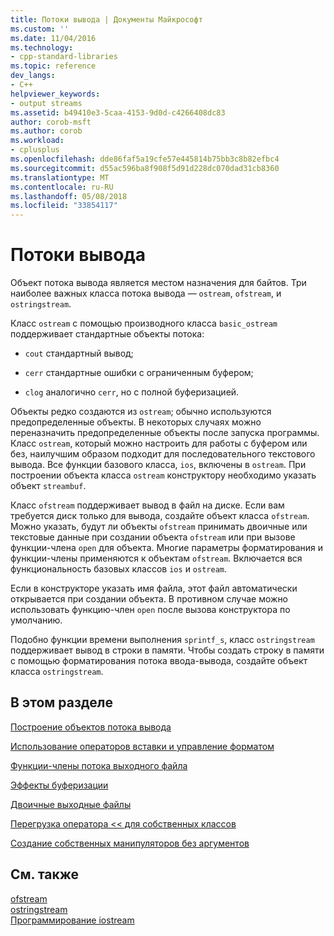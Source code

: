 ```yaml
---
title: Потоки вывода | Документы Майкрософт
ms.custom: ''
ms.date: 11/04/2016
ms.technology:
- cpp-standard-libraries
ms.topic: reference
dev_langs:
- C++
helpviewer_keywords:
- output streams
ms.assetid: b49410e3-5caa-4153-9d0d-c4266408dc83
author: corob-msft
ms.author: corob
ms.workload:
- cplusplus
ms.openlocfilehash: dde86faf5a19cfe57e445814b75bb3c8b82efbc4
ms.sourcegitcommit: d55ac596ba8f908f5d91d228dc070dad31cb8360
ms.translationtype: MT
ms.contentlocale: ru-RU
ms.lasthandoff: 05/08/2018
ms.locfileid: "33854117"
---
```

# <a name="output-streams"></a>Потоки вывода

Объект потока вывода является местом назначения для байтов. Три наиболее важных класса потока вывода — `ostream`, `ofstream`, и `ostringstream`.

Класс `ostream` с помощью производного класса `basic_ostream` поддерживает стандартные объекты потока:

- `cout` стандартный вывод;

- `cerr` стандартные ошибки с ограниченным буфером;

- `clog` аналогично `cerr`, но с полной буферизацией.

Объекты редко создаются из `ostream`; обычно используются предопределенные объекты. В некоторых случаях можно переназначить предопределенные объекты после запуска программы. Класс `ostream`, который можно настроить для работы с буфером или без, наилучшим образом подходит для последовательного текстового вывода. Все функции базового класса, `ios`, включены в `ostream`. При построении объекта класса `ostream` конструктору необходимо указать объект `streambuf`.

Класс `ofstream` поддерживает вывод в файл на диске. Если вам требуется диск только для вывода, создайте объект класса `ofstream`. Можно указать, будут ли объекты `ofstream` принимать двоичные или текстовые данные при создании объекта `ofstream` или при вызове функции-члена `open` для объекта. Многие параметры форматирования и функции-члены применяются к объектам `ofstream`. Включается вся функциональность базовых классов `ios` и `ostream`.

Если в конструкторе указать имя файла, этот файл автоматически открывается при создании объекта. В противном случае можно использовать функцию-член `open` после вызова конструктора по умолчанию.

Подобно функции времени выполнения `sprintf_s`, класс `ostringstream` поддерживает вывод в строки в памяти. Чтобы создать строку в памяти с помощью форматирования потока ввода-вывода, создайте объект класса `ostringstream`.

## <a name="in-this-section"></a>В этом разделе

[Построение объектов потока вывода](../standard-library/constructing-output-stream-objects.md)

[Использование операторов вставки и управление форматом](../standard-library/using-insertion-operators-and-controlling-format.md)

[Функции-члены потока выходного файла](../standard-library/output-file-stream-member-functions.md)

[Эффекты буферизации](../standard-library/effects-of-buffering.md)

[Двоичные выходные файлы](../standard-library/binary-output-files.md)

[Перегрузка оператора << для собственных классов](../standard-library/overloading-the-output-operator-for-your-own-classes.md)

[Создание собственных манипуляторов без аргументов](../standard-library/writing-your-own-manipulators-without-arguments.md)

## <a name="see-also"></a>См. также

[ofstream](../standard-library/basic-ofstream-class.md)<br/>
[ostringstream](../standard-library/basic-ostringstream-class.md)<br/>
[Программирование iostream](../standard-library/iostream-programming.md)<br/>
